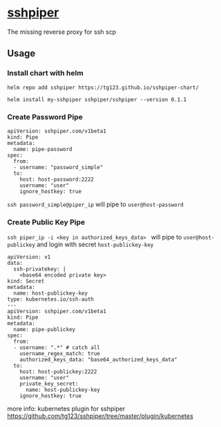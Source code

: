 # [sshpiper](https://github.com/tg123/sshpiper)

The missing reverse proxy for ssh scp

## Usage

### Install chart with helm

```
helm repo add sshpiper https://tg123.github.io/sshpiper-chart/

helm install my-sshpiper sshpiper/sshpiper --version 0.1.1
```


### Create Password Pipe


```
apiVersion: sshpiper.com/v1beta1
kind: Pipe
metadata:
  name: pipe-password
spec:
  from:
  - username: "password_simple"
  to:
    host: host-password:2222
    username: "user"
    ignore_hostkey: true
```

`ssh password_simple@piper_ip` will pipe to `user@host-password`


### Create Public Key Pipe

`ssh piper_ip -i <key in authorized_keys_data> ` will pipe to `user@host-publickey` and login with secret `host-publickey-key`


```
apiVersion: v1
data:
  ssh-privatekey: |
    <base64 encoded private key>
kind: Secret
metadata:
  name: host-publickey-key
type: kubernetes.io/ssh-auth
---
apiVersion: sshpiper.com/v1beta1
kind: Pipe
metadata:
  name: pipe-publickey
spec:
  from:
  - username: ".*" # catch all    
    username_regex_match: true
    authorized_keys_data: "base64_authorized_keys_data"
  to:
    host: host-publickey:2222
    username: "user"
    private_key_secret:
      name: host-publickey-key
    ignore_hostkey: true
```

more info: kubernetes plugin for sshpiper <https://github.com/tg123/sshpiper/tree/master/plugin/kubernetes>
